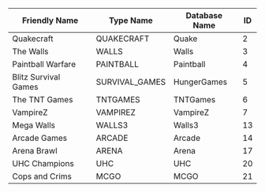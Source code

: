 | Friendly Name         | Type Name       | Database Name | ID            |
| -------------         | -------------   | ------------- | ------------- |
| Quakecraft            | QUAKECRAFT      | Quake         | 2             |
| The Walls             | WALLS           | Walls         | 3             |
| Paintball Warfare     | PAINTBALL       | Paintball     | 4             |
| Blitz Survival Games  | SURVIVAL_GAMES  | HungerGames   | 5             |
| The TNT Games         | TNTGAMES        | TNTGames      | 6             |
| VampireZ              | VAMPIREZ        | VampireZ      | 7             |
| Mega Walls            | WALLS3          | Walls3        | 13            |
| Arcade Games          | ARCADE          | Arcade        | 14            |
| Arena Brawl           | ARENA           | Arena         | 17            |
| UHC Champions         | UHC             | UHC           | 20            |
| Cops and Crims        | MCGO            | MCGO          | 21            |
